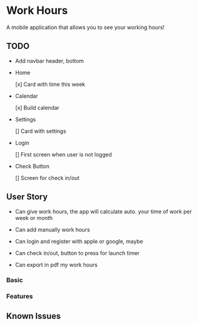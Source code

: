 # Work Hours

A mobile application that allows you to see your working hours!

## TODO
 
- Add navbar header, bottom
- Home

   [x] Card with time this week
- Calendar

   [x] Build calendar
- Settings

   [] Card with settings
- Login

   [] First screen when user is not logged
- Check Button

   [] Screen for check in/out
  


## User Story
- Can give work hours, the
  app will calculate auto.
  your time of work per week
  or month

- Can add manually work
hours

- Can login and register with
apple or google, maybe

- Can check in/out, button
to press for launch timer

- Can export in pdf my work
hours

### Basic

### Features

## Known Issues
